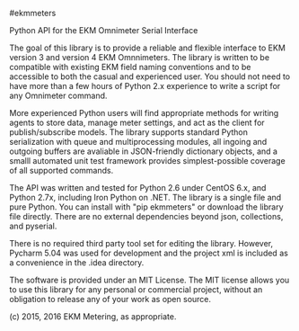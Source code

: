 #ekmmeters

Python API for the EKM Omnimeter Serial Interface

The goal of this library is to provide a reliable and flexible interface to EKM version 3 and version 4 EKM Omnnimeters.  The library is written to be compatible with existing EKM field naming conventions and to be accessible to both the casual and experienced user.  You should not need to have more than a few hours of Python 2.x experience to write a script for any Omnimeter command.  

More experienced Python users will find appropriate methods for writing agents to store data, manage meter settings, and act as the client for publish/subscribe models.  The library  supports standard Python serialization with queue and multiprocessing modules, all ingoing and outgoing buffers are avaliable in JSON-friendly dictionary objects, and a smalll automated unit test framework provides simplest-possible coverage of all supported commands.  

The API was written and tested for Python 2.6 under CentOS 6.x, and Python 2.7x, including Iron Python on .NET.  The library is a single file and pure Python.  You can install with "pip ekmmeters" or download the library file directly.  There are no external dependencies beyond json, collections, and pyserial.

There is no required third party tool set for editing the library.  However, Pycharm 5.04 was used for development and the project xml is included as a convenience in the .idea directory.

The software is provided under an MIT License.  The MIT license allows you to use this library for any personal or commercial project, without an obligation to release any of your work as open source.   

(c) 2015, 2016 EKM Metering, as appropriate.
